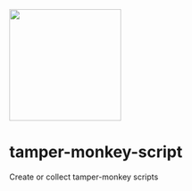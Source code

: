 <img width="200" src="https://www.tampermonkey.net/images/ape.svg" />

# tamper-monkey-script
Create or collect tamper-monkey scripts

